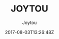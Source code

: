 ---
title: "JOYTOU"
github: https://github.com/joytou/joytou.github.io
demo: https://joytou.github.io/
author: Joytou

ssg:
  - Jekyll
cms:
  - No Cms
date: 2017-08-03T13:26:48Z
github_branch: master
description: "JOYTOU is a BootStrap blog template developed by Joytou Wu."
stale: true
---